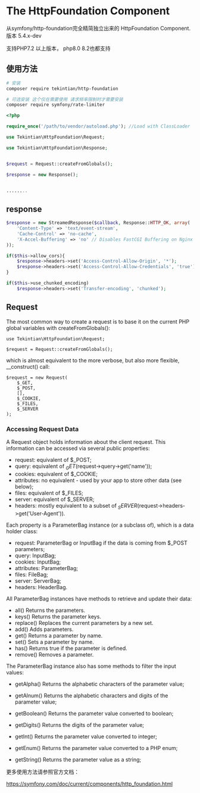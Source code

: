# The HttpFoundation Component

从symfony/http-foundation完全精简独立出来的 HttpFoundation Component.  版本 5.4.x-dev

支持PHP7.2 以上版本， php8.0  8.2也都支持



## 使用方法

~~~sh
# 安装
composer require tekintian/http-foundation

# 可选安装 这个仅在需要使用 请求频率限制时才需要安装
composer require symfony/rate-limiter

~~~



~~~php
<?php

require_once('/path/to/vendor/autoload.php'); //Load with ClassLoader

use Tekintian\HttpFoundation\Request;

use Tekintian\HttpFoundation\Response;


$request = Request::createFromGlobals();

$response = new Response();


........

~~~



## response
~~~php
$response = new StreamedResponse($callback, Response::HTTP_OK, array(
    'Content-Type' => 'text/event-stream',
    'Cache-Control' => 'no-cache',
    'X-Accel-Buffering' => 'no' // Disables FastCGI Buffering on Nginx
));

if($this->allow_cors){
    $response->headers->set('Access-Control-Allow-Origin', '*');
    $response->headers->set('Access-Control-Allow-Credentials', 'true');
}

if($this->use_chunked_encoding)
    $response->headers->set('Transfer-encoding', 'chunked');
~~~



## Request

The most common way to create a request is to base it on the current PHP global variables with createFromGlobals():

```
use Tekintian\HttpFoundation\Request;

$request = Request::createFromGlobals();
```

which is almost equivalent to the more verbose, but also more flexible, __construct() call:


```
$request = new Request(
    $_GET,
    $_POST,
    [],
    $_COOKIE,
    $_FILES,
    $_SERVER
);
```

### Accessing Request Data

A Request object holds information about the client request. This information can be accessed via several public properties:

- request: equivalent of $_POST;
- query: equivalent of $_GET ($request->query->get('name'));
- cookies: equivalent of $_COOKIE;
- attributes: no equivalent - used by your app to store other data (see below);
- files: equivalent of $_FILES;
- server: equivalent of $_SERVER;
- headers: mostly equivalent to a subset of $_SERVER ($request->headers->get('User-Agent')).

Each property is a ParameterBag instance (or a subclass of), which is a data holder class:

- request: ParameterBag or InputBag if the data is coming from $_POST parameters;
- query: InputBag;
- cookies: InputBag;
- attributes: ParameterBag;
- files: FileBag;
- server: ServerBag;
- headers: HeaderBag.

All ParameterBag instances have methods to retrieve and update their data:

- all()
  Returns the parameters.
- keys()
  Returns the parameter keys.
- replace()
  Replaces the current parameters by a new set.
- add()
  Adds parameters.
- get()
  Returns a parameter by name.
- set()
  Sets a parameter by name.
- has()
  Returns true if the parameter is defined.
- remove()
  Removes a parameter.

The ParameterBag instance also has some methods to filter the input values:

- getAlpha()
  Returns the alphabetic characters of the parameter value;
  
- getAlnum()
  Returns the alphabetic characters and digits of the parameter value;
  
- getBoolean()
  Returns the parameter value converted to boolean;
  
- getDigits()
  Returns the digits of the parameter value;
  
- getInt()
  Returns the parameter value converted to integer;
  
- getEnum()
  Returns the parameter value converted to a PHP enum;
  
- getString()
  Returns the parameter value as a string;
  
  


更多使用方法请参照官方文档：

https://symfony.com/doc/current/components/http_foundation.html



